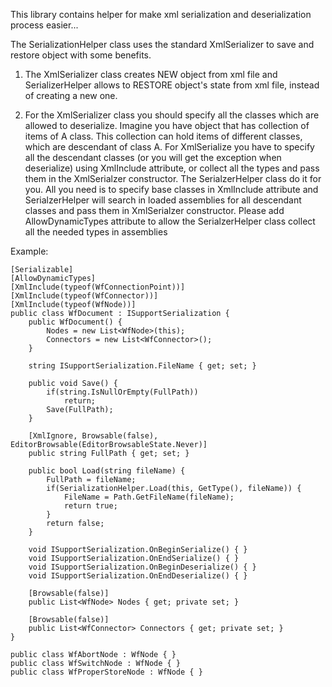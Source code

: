This library contains helper for make xml serialization and deserialization process easier...

The SerializationHelper class uses the standard XmlSerializer to save and restore object with some benefits. 

1. The XmlSerializer class creates NEW object from xml file and SerializerHelper allows to RESTORE object's state from xml file, instead of creating a new one.

2. For the XmlSerializer class you should specify all the classes which are allowed to deserialize. Imagine you have object that has collection of items of A class. This collection can hold items of different classes, which are descendant of class A. For XmlSerialize you have to specify all the descendant classes (or you will get the exception when deserialize) using XmlInclude attribute, or collect all the types and pass them in the XmlSerialzer constructor. The SerialzerHelper class do it for you. All you need is to specify base classes in XmlInclude attribute and SerialzerHelper will search in loaded assemblies for all descendant classes and pass them in XmlSerialzer constructor. Please add AllowDynamicTypes attribute to allow the SerialzerHelper class collect all the needed types in assemblies

Example: 

    [Serializable]
    [AllowDynamicTypes]
    [XmlInclude(typeof(WfConnectionPoint))]
    [XmlInclude(typeof(WfConnector))]
    [XmlInclude(typeof(WfNode))]
    public class WfDocument : ISupportSerialization {
        public WfDocument() {
            Nodes = new List<WfNode>(this);
            Connectors = new List<WfConnector>();
        }

        string ISupportSerialization.FileName { get; set; }

        public void Save() {
            if(string.IsNullOrEmpty(FullPath))
                return;
            Save(FullPath);
        }

        [XmlIgnore, Browsable(false), EditorBrowsable(EditorBrowsableState.Never)]
        public string FullPath { get; set; }

        public bool Load(string fileName) {
            FullPath = fileName;
            if(SerializationHelper.Load(this, GetType(), fileName)) {
                FileName = Path.GetFileName(fileName);
                return true;
            }
            return false;
        }

        void ISupportSerialization.OnBeginSerialize() { }
        void ISupportSerialization.OnEndSerialize() { }
        void ISupportSerialization.OnBeginDeserialize() { }
        void ISupportSerialization.OnEndDeserialize() { }

        [Browsable(false)]
        public List<WfNode> Nodes { get; private set; }

        [Browsable(false)]
        public List<WfConnector> Connectors { get; private set; }
    }

    public class WfAbortNode : WfNode { }
    public class WfSwitchNode : WfNode { }
    public class WfProperStoreNode : WfNode { }

